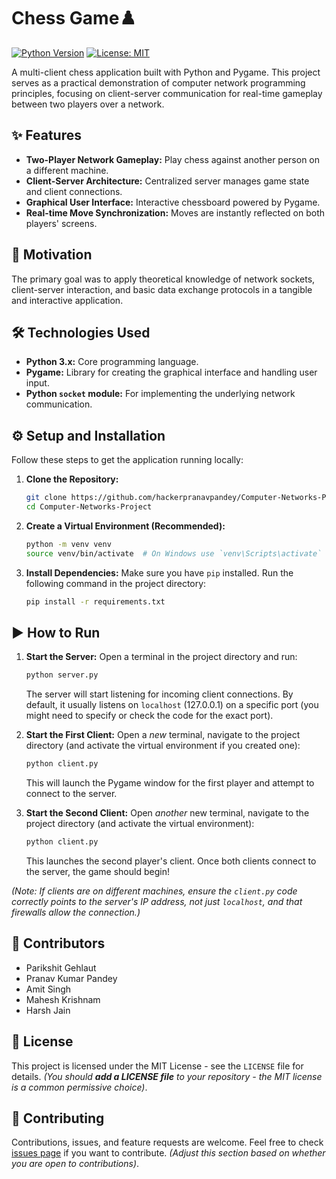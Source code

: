# Chess Game♟️

[![Python Version](https://img.shields.io/badge/python-3.x-blue.svg)](https://www.python.org/)
[![License: MIT](https://img.shields.io/badge/License-MIT-yellow.svg)](https://opensource.org/licenses/MIT) 

A multi-client chess application built with Python and Pygame. This project serves as a practical demonstration of computer network programming principles, focusing on client-server communication for real-time gameplay between two players over a network.

<!-- Consider adding a screenshot or GIF of the gameplay here! -->
<!-- ![Gameplay Screenshot](link/to/your/screenshot.png) -->

## ✨ Features

*   **Two-Player Network Gameplay:** Play chess against another person on a different machine.
*   **Client-Server Architecture:** Centralized server manages game state and client connections.
*   **Graphical User Interface:** Interactive chessboard powered by Pygame.
*   **Real-time Move Synchronization:** Moves are instantly reflected on both players' screens.

## 🚀 Motivation

The primary goal was to apply theoretical knowledge of network sockets, client-server interaction, and basic data exchange protocols in a tangible and interactive application.

## 🛠️ Technologies Used

*   **Python 3.x:** Core programming language.
*   **Pygame:** Library for creating the graphical interface and handling user input.
*   **Python `socket` module:** For implementing the underlying network communication.

## ⚙️ Setup and Installation

Follow these steps to get the application running locally:

1.  **Clone the Repository:**
    ```bash
    git clone https://github.com/hackerpranavpandey/Computer-Networks-Project.git
    cd Computer-Networks-Project
    ```

2.  **Create a Virtual Environment (Recommended):**
    ```bash
    python -m venv venv
    source venv/bin/activate  # On Windows use `venv\Scripts\activate`
    ```

3.  **Install Dependencies:**
    Make sure you have `pip` installed. Run the following command in the project directory:
    ```bash
    pip install -r requirements.txt
    ```

## ▶️ How to Run

1.  **Start the Server:**
    Open a terminal in the project directory and run:
    ```bash
    python server.py
    ```
    The server will start listening for incoming client connections. By default, it usually listens on `localhost` (127.0.0.1) on a specific port (you might need to specify or check the code for the exact port).

2.  **Start the First Client:**
    Open a *new* terminal, navigate to the project directory (and activate the virtual environment if you created one):
    ```bash
    python client.py
    ```
    This will launch the Pygame window for the first player and attempt to connect to the server.

3.  **Start the Second Client:**
    Open *another* new terminal, navigate to the project directory (and activate the virtual environment):
    ```bash
    python client.py
    ```
    This launches the second player's client. Once both clients connect to the server, the game should begin!

*(Note: If clients are on different machines, ensure the `client.py` code correctly points to the server's IP address, not just `localhost`, and that firewalls allow the connection.)*

## 🤝 Contributors

*   Parikshit Gehlaut
*   Pranav Kumar Pandey
*   Amit Singh
*   Mahesh Krishnam
*   Harsh Jain

## 📜 License

This project is licensed under the MIT License - see the `LICENSE` file for details. *(You should **add a LICENSE file** to your repository - the MIT license is a common permissive choice)*.

## 🙏 Contributing

Contributions, issues, and feature requests are welcome. Feel free to check [issues page](https://github.com/hackerpranavpandey/Computer-Networks-Project/issues) if you want to contribute. *(Adjust this section based on whether you are open to contributions)*.
